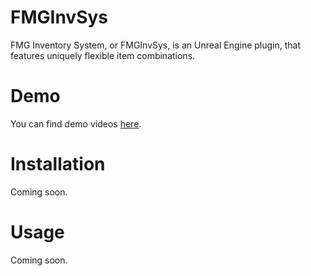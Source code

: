 # FMGInvSys
FMG Inventory System, or FMGInvSys, is an Unreal Engine plugin, that features uniquely flexible item combinations.

# Demo
You can find demo videos [here](https://www.freemanmakesgames.pro/work/fmg-inv-sys).

# Installation
Coming soon.

# Usage
Coming soon.
